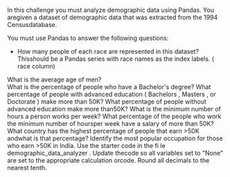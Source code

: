 In this challenge you must analyze demographic data using Pandas. You aregiven a dataset of demographic data that was extracted from the 1994 Censusdatabase.

You must use Pandas to answer the following questions:

- How many people of each race are represented in this dataset? Thisshould be a Pandas series with race names as the index labels. (
race
column)

What is the average age of men?<br>
What is the percentage of people who have a Bachelor's degree?
What percentage of people with advanced education (
Bachelors
,
Masters
, or
Doctorate
) make more than 50K?
What percentage of people without advanced education make more than50K?
What is the minimum number of hours a person works per week?
What percentage of the people who work the minimum number of hoursper week have a salary of more than 50K?
What country has the highest percentage of people that earn >50K andwhat is that percentage?
Identify the most popular occupation for those who earn >50K in India.
Use the starter code in the fi le
demographic_data_analyzer
. Update thecode so all variables set to "None" are set to the appropriate calculation orcode. Round all decimals to the nearest tenth.
